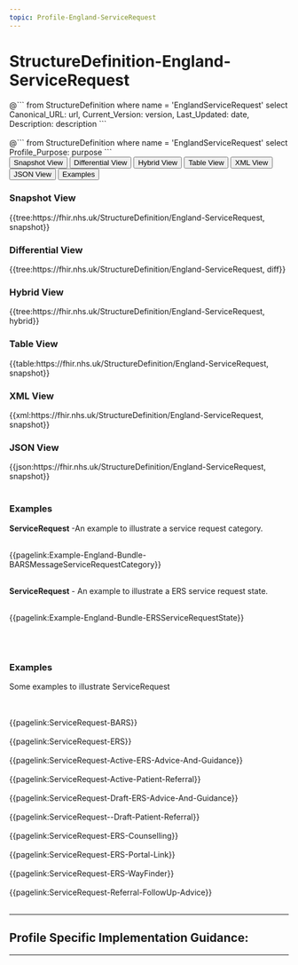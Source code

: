 ```yaml
---
topic: Profile-England-ServiceRequest
---
```


# StructureDefinition-England-ServiceRequest

<div id="transpose">
@```
from
	StructureDefinition
where
	name = 'EnglandServiceRequest'
select
	Canonical_URL: url,
  Current_Version: version,
  Last_Updated: date,
	Description: description
```
</div>
<br>
@```
from
	StructureDefinition
where
	name = 'EnglandServiceRequest'
select
	Profile_Purpose: purpose
```


<nocheck>
<div class="tab fhirTree">
 <button class="tablinks active" onclick="openTab(event, 'Snapshot View')">Snapshot View</button>
  <button class="tablinks" onclick="openTab(event, 'Differential View')">Differential View</button>
  <button class="tablinks" onclick="openTab(event, 'Hybrid View')">Hybrid View</button>
   <button class="tablinks" onclick="openTab(event, 'Table View')">Table View</button>
   <button class="tablinks" onclick="openTab(event, 'XML View')">XML View</button>
  <button class="tablinks" onclick="openTab(event, 'JSON View')">JSON View</button>
  <button class="tablinks" onclick="openTab(event, 'Examples')">Examples</button>
</div>

<div id="Snapshot View" class="tabcontent" style="display:block">
  <h3>Snapshot View</h3>
{{tree:https://fhir.nhs.uk/StructureDefinition/England-ServiceRequest, snapshot}}
</div>

<div id="Differential View" class="tabcontent">
  <h3>Differential View</h3>
{{tree:https://fhir.nhs.uk/StructureDefinition/England-ServiceRequest, diff}}
</div>

<div id="Hybrid View" class="tabcontent">
  <h3>Hybrid View</h3>
{{tree:https://fhir.nhs.uk/StructureDefinition/England-ServiceRequest, hybrid}}
</div>

<div id="Table View" class="tabcontent">
  <h3>Table View</h3>
{{table:https://fhir.nhs.uk/StructureDefinition/England-ServiceRequest, snapshot}}
</div>

<div id="XML View" class="tabcontent">
  <h3>XML View</h3>
{{xml:https://fhir.nhs.uk/StructureDefinition/England-ServiceRequest, snapshot}}
</div>

<div id="JSON View" class="tabcontent">
  <h3>JSON View</h3>
{{json:https://fhir.nhs.uk/StructureDefinition/England-ServiceRequest, snapshot}}
</div>



<div id="Examples" class="tabcontent">
<br>
  <h3>Examples</h3>
  <b>ServiceRequest</b> -An example to illustrate a service request category.

<br>{{pagelink:Example-England-Bundle-BARSMessageServiceRequestCategory}}
<br><br>

  <b>ServiceRequest</b> - An example to illustrate a ERS service request state.

<br>{{pagelink:Example-England-Bundle-ERSServiceRequestState}}
<br><br>




</div>
</nocheck>



<div id="Examples" class="tabcontent">
<br>
  <h3>Examples</h3>
  
Some examples to illustrate ServiceRequest

<br>
<br> {{pagelink:ServiceRequest-BARS}}
<br>
<br>{{pagelink:ServiceRequest-ERS}}
<br>
<br>{{pagelink:ServiceRequest-Active-ERS-Advice-And-Guidance}}
<br>
<br>{{pagelink:ServiceRequest-Active-Patient-Referral}}
<br>
<br>{{pagelink:ServiceRequest-Draft-ERS-Advice-And-Guidance}}
<br>
<br>{{pagelink:ServiceRequest--Draft-Patient-Referral}}
<br>
<br> {{pagelink:ServiceRequest-ERS-Counselling}}
<br>
<br>{{pagelink:ServiceRequest-ERS-Portal-Link}}
<br>
<br> {{pagelink:ServiceRequest-ERS-WayFinder}}
<br>
<br>{{pagelink:ServiceRequest-Referral-FollowUp-Advice}}
</div>
</nocheck>
<br>

---

## Profile Specific Implementation Guidance: ##

---